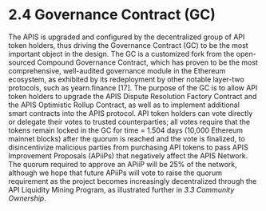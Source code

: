 # 2.4 Governance Contract (GC)

The APIS is upgraded and configured by the decentralized group of API token holders, thus driving the Governance Contract (GC) to be the most important object in the design. The GC is a customized fork from the open-sourced Compound Governance Contract, which has proven to be the most comprehensive, well-audited governance module in the Ethereum ecosystem, as exhibited by its redeployment by other notable layer-two protocols, such as yearn.finance \[17]. The purpose of the GC is to allow API token holders to upgrade the APIS Dispute Resolution Factory Contract and the APIS Optimistic Rollup Contract, as well as to implement additional smart contracts into the APIS protocol. API token holders can vote directly or delegate their votes to trusted counterparties; all votes require that the tokens remain locked in the GC for time = 1.504 days (10,000 Ethereum mainnet blocks) after the quorum is reached and the vote is finalized, to disincentivize malicious parties from purchasing API tokens to pass APIS Improvement Proposals (APiiPs) that negatively affect the APIS Network. The quorum required to approve an APiiP will be 25% of the network, although we hope that future APiiPs will vote to raise the quorum requirement as the project becomes increasingly decentralized through the API Liquidity Mining Program, as illustrated further in _3.3 Community Ownership_.
